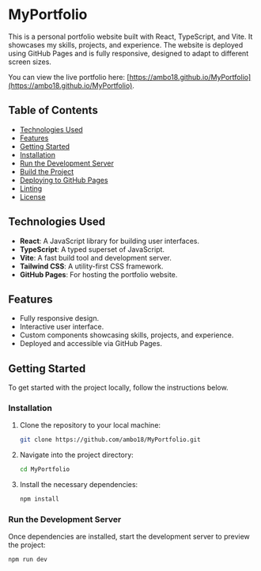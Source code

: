 # MyPortfolio

This is a personal portfolio website built with React, TypeScript, and Vite. It showcases my skills, projects, and experience. The website is deployed using GitHub Pages and is fully responsive, designed to adapt to different screen sizes.

You can view the live portfolio here: [https://ambo18.github.io/MyPortfolio](https://ambo18.github.io/MyPortfolio).

## Table of Contents

- [Technologies Used](#technologies-used)
- [Features](#features)
- [Getting Started](#getting-started)
- [Installation](#installation)
- [Run the Development Server](#run-the-development-server)
- [Build the Project](#build-the-project)
- [Deploying to GitHub Pages](#deploying-to-github-pages)
- [Linting](#linting)
- [License](#license)

## Technologies Used

- **React**: A JavaScript library for building user interfaces.
- **TypeScript**: A typed superset of JavaScript.
- **Vite**: A fast build tool and development server.
- **Tailwind CSS**: A utility-first CSS framework.
- **GitHub Pages**: For hosting the portfolio website.

## Features

- Fully responsive design.
- Interactive user interface.
- Custom components showcasing skills, projects, and experience.
- Deployed and accessible via GitHub Pages.

## Getting Started

To get started with the project locally, follow the instructions below.

### Installation

1. Clone the repository to your local machine:

    ```bash
    git clone https://github.com/ambo18/MyPortfolio.git
    ```

2. Navigate into the project directory:

    ```bash
    cd MyPortfolio
    ```

3. Install the necessary dependencies:

    ```bash
    npm install
    ```

### Run the Development Server

Once dependencies are installed, start the development server to preview the project:

```bash
npm run dev
